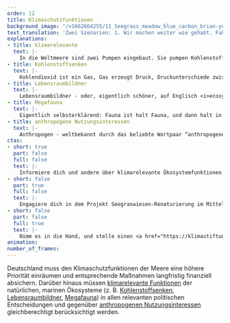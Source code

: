 ```yaml
---
order: 12
title: Klimaschutzfunktionen
background_image: "/v1662664255/11_Seegrass_meadow_blue_carbon_brian-yurasits-unsplash_ciwu2j_vokl0v.jpg#6fffd2"
text_translation: 'Zwei Szenarien: 1. Wir machen weiter wie gehabt. Fahren Thunfisch essend mit dem Kreuzfahrtschiff über die Meere. Zu unserer Rechten Ölplattformen. Zur Linken militärische Sperrgebiete. In ein paar Jahren geht uns die Luft zum Atmen aus, unser Zuhause wird überflutet und Trinkwasser wird knapp. 2. Wir sitzen mit einem Algenburger am Strand, vor uns das mit Seegras bewachsene Watt. Bis zum Horizont ein friedvolles Meer. '
explanations:
- title: klimarelevante
  text: |-
    In die Weltmeere sind zwei Pumpen eingebaut. Sie pumpen Kohlenstoff. Eine wird mit Physik betrieben. Die andere mit <span class="expander"><span class="trigger">Leben.</span><span class="info">Wer es <a href="https://worldoceanreview.com/de/wor-8/die-rolle-des-ozeans-im-kohlenstoffkreislauf-der-erde/wie-der-ozean-kohlendioxid-aufnimmt/" target="_blank">genau</a> nimmt, unterscheidet noch zwischen einer organisch-biologischen und einer anorganisch-biologischen Kohlenstoffpumpe und spricht dann von insgesamt dreien.</span></span> Letztere ist hier gemeint. <span class="expander"><span class="trigger">Meerespflanzen</span><span class="info">– Phytoplankton, Algen und Seegräser –</span></span> betreiben im großen Stil Photosynthese und verwenden die so gewonnene Energie, um im Oberflächenwasser gelöstes Kohlendioxid aufzunehmen und damit an sich selber zu bauen. Dann isst sie <span class="expander"><span class="trigger">jemand auf,</span><span class="info">der wiederum von jemand anderem gegessen wird, der dann häufig von noch jemand anderem anderem gegessen wird</span></span> der aus ihnen Muskeln oder Fett oder aber auch <span class="expander"><span class="trigger">Schiet</span><span class="info">Eine ganz besondere Rolle spielt in diesem Gefüge <a href="https://www.newscientist.com/article/2309262-scientists-want-to-restore-the-oceans-with-artificial-whale-poo/" target="_blank">Wahlschiet!</a> Schiet. Immer für eine Überraschung gut.</span></span> macht, in denen das CO2 gebunden bleibt, und früher oder später wird gestorben, sei man Pflanze oder Tier, kurz: Sehr viele Interaktionen zwischen sehr vielen Lebewesen sind im Spiel, dadurch sinkt das gebundene CO2 in tiefere Schichten, und dann vergehen Jahrzehnte oder gar Jahrhunderte, bis es den Kreislauf zu Ende durchlaufen hat und wieder in die Atmosphäre entweichen kann.
- title: Kohlenstoffsenken
  text: |-
    Kohlendioxid ist ein Gas, Gas erzeugt Druck, Druckunterschiede zwischen verbundenen Systemen wollen sich ausgleichen. Wenn der Druck, den das im Oberflächenwasser des Ozeans gelöste CO2 erzeugt, geringer ist als der des CO2 in der Luft darüber, strömt es von der Luft ins Wasser, bis das Verhältnis <span class="expander"><span class="trigger">ausgeglichen ist.</span><span class="info">Wer einen Wassersprudler zuhause hat, kann es nachstellen, das funktioniert ganz genauso. Das Weltmeer, der Sodastream der Götter.</span></span> Danke, Ozean: Je mehr CO2 in der Atmosphäre, desto mehr Druckunterschied, desto mehr nehmen die Meere auf. Zwischen 1994 und 2007 haben die Weltmeere insgesamt <span class="sidenote"><cite class="icon-link_external"><a href="https://www.geomar.de/news/article/der-ozean-als-senke-fuer-menschgemachtes-kohlendioxid/" target="_blank" rel="noopener">Der Ozean als Senke für menschgemachtes Kohlendioxid / GEOMAR</a></cite><span>124 Gigatonnen Kohlendioxid</span></span> aufgenommen. Das entspricht 31 % der gesamten menschgemachten <span class="expander"><span class="trigger">Emissionen in diesem Zeitraum.</span><span class="info">Diesen Gefallen wird uns der Ozean aber nicht mehr lange tun können: Je mehr CO2 in der Atmosphäre, desto wärmer der Planet, desto wärmer das Wasser, desto geringer die Kapazität für die Aufnahme von CO2; und je mehr CO2 im Wasser gelöst ist, desto saurer das Wasser – eine Katastrophe für viele Meeresbewohner.</span></span> So also gelangt das CO2 ins Wasser; wörtlicher als in anderen kohlenstoffspeichernden Systemen kommt dann das Senken ins Spiel: Die im Ozean eingebauten <span class="expander"><span class="trigger">Kohlenstoffpumpen</span><span class="info">gebaut nicht aus Kolben und Röhren, sondern aus Lebewesen und Physik</span></span> sorgen dafür, dass CO2 aus dem Oberflächenwasser in tiefere Schichten transportiert wird und dort Jahrzehnte oder gar Jahrhunderte verbleibt; zugleich wird so an der Oberfläche Platz für die <span class="expander"><span class="trigger">weitere Aufnahme von Kohlendioxid geschaffen.</span><span class="info">Eine detaillierte Beschreibung dieser ganzen wundersamen Anlage findet sich <a href="https://worldoceanreview.com/de/wor-8/die-rolle-des-ozeans-im-kohlenstoffkreislauf-der-erde/wie-der-ozean-kohlendioxid-aufnimmt/" target="_blank">hier</a>.</span></span>
- title: Lebensraumbildner
  text: |-
    Lebensraumbildner - oder, eigentlich schöner, auf Englisch <i>ecosystem engineers</i> - sind die Architekten, Handwerker und Hausmeister eines Ökosystems; sie schaffen und bewahren maßgeblich die Bedingungen, unter denen ein solch komplexes System <span class="expander"><span class="trigger">wachsen und gedeihen kann.</span><span class="info">Dazu gehören im Meer natürlich Korallen, die unverschämt artenreiche Lebensräume schaffen. Außerdem zum Beispiel die <a href="https://aqua.org/stories/2022-05-20-the-importance-of-ecosystem-engineers" target="_blank">Grüne Meeresschildkröte</a> als Gärtnerin der Seegraswiesen; oder der Rote Zackenbarsch, der sich selber Höhlen in den Meeresboden buddelt und dabei feste Strukturen von Sand und Sedimenten befreit, so dass sich dort Korallen, Anemonen und Schwämme ansiedeln können, ein Specht der Meere quasi - und <a href="https://www.treehugger.com/ecosystem-engineers-5198310" target="_blank">viele andere mehr</a>, zu Wasser und an Land.</span></span>
- title: Megafauna
  text: |-
    Eigentlich selbsterklärend: Fauna ist halt Fauna, und dann halt in mega. Gemeint sind damit die Tiere, die innerhalb eines Lebensraums die <span class="expander"><span class="trigger">jeweils größten sind.</span><span class="info"><a href="https://www.britannica.com/science/megafauna-soil-science" target="_blank">Regenwürmer</a> zum Beispiel. Vermutlich aber auch diese <a href="https://www.popsci.com/science/the-science-of-dunes-magnificent-merciless-sandworms/" target="_blank">Sandwürmer</a> hier.</span></span> Der marinen Megafauna werden, wer sonst, <span class="expander"><span class="trigger">Wale</span><span class="info">Der König aller Megafaunen, die Meta-Megafauna, ist der Blauwal, größer wird es auf der Erde nicht und war es auch nie.</span></span> zugeordnet, aber auch Haie, große Meeresvögel und -schildkröten.
- title: anthropogene Nutzungsinteressen
  text: |-
    Anthropogen - weltbekannt durch das beliebte Wortpaar “anthropogener Treibhauseffekt”. Von altgriechisch <i>anthrōpos</i>, “Mensch”, und <i>-genēs</i>, <span class="expander"><span class="trigger">“verursacht”.</span><span class="info">Offene Frage, die tief ins Philosophische führt: Existiert auf der Welt etwas, das man zu Recht Nutzungsinteresse nennen könnte und das nicht von Menschen kommt?</span></span> Anthropogene Nutzungsinteressen meint: Dinge, die wir Menschen <span class="expander"><span class="trigger">von den Meeren haben wollen,</span><span class="info">Speisefisch, Windenergie, Rohstoffe, Schönheit</span></span> und die wir in den meisten Fällen nur in geregelten Maßen von ihnen nehmen dürfen, wenn wir möchten, dass es auch in Zukunft noch lebendige Meere gibt, von denen wir irgendwas haben wollen können.
ctas:
- short: true
  part: false
  full: false
  text: |-
    Informiere dich und andere über klimarelevante Ökosystemfunktionen z. B. Kohlenstoffsenken und Lebensraumbildner, zum Beispiel <a href="https://www.rifs-potsdam.de/de/news/klima-und-meere-gemeinsam-schuetzen-politikempfehlungen-fuer-deutschland" target="_blank">hier</a>.
- short: false
  part: true
  full: false
  text: |-
    Engagiere dich in dem Projekt Seegraswiesen-Renaturierung im Mittelmeer: <a href="https://www.stiftung-meeresschutz.org/themen/aktionstipps/seegras-renaturierung-wie-urlauber-helfen-koennen/" target="_blank">Die Meeresgärtner</a> der Deutschen Stiftung Meeresschutz .
- short: false
  part: false
  full: true
  text: |-
    Nimm es in die Hand, und stelle einen <a href="https://klimastiftung-mv.de/projekte/aufforstung-von-seegraswiesen/" target="_blank">Förderantrag</a>, um aktiv und selbstwirksam Seegraswiesen aufzuforsten und zu schützen.
animation:
number_of_frames:
---
```

Deutschland muss den Klimaschutzfunktionen der Meere eine höhere Priorität einräumen und entsprechende Maßnahmen langfristig finanziell absichern. Darüber hinaus müssen [klimarelevante Funktionen](# "klimarelevante") der natürlichen, marinen Ökosysteme (z. B. [Kohlenstoffsenken](# "Kohlenstoffsenken"), [Lebensraumbildner](# "Lebensraumbildner"), [Megafauna](# "Megafauna")) in allen relevanten politischen Entscheidungen und gegenüber [anthropogenen Nutzungsinteressen](# "anthropogene Nutzungsinteressen") gleichberechtigt berücksichtigt werden.